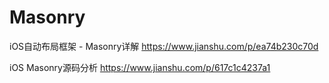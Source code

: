 # Masonry
iOS自动布局框架 - Masonry详解
https://www.jianshu.com/p/ea74b230c70d


iOS Masonry源码分析
https://www.jianshu.com/p/617c1c4237a1